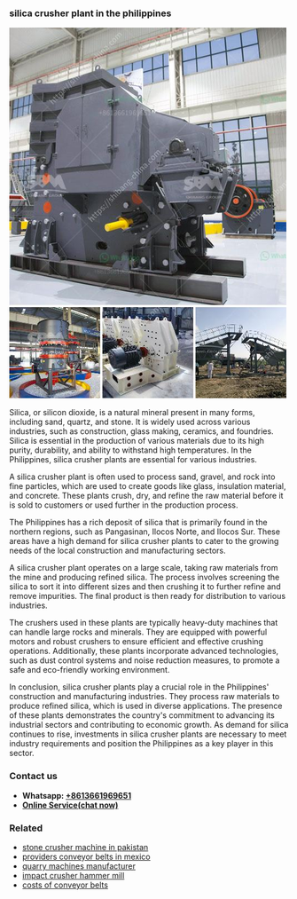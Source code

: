 <h3>silica crusher plant in the philippines</h3><img src='1708587331.jpg' alt=''><p>Silica, or silicon dioxide, is a natural mineral present in many forms, including sand, quartz, and stone. It is widely used across various industries, such as construction, glass making, ceramics, and foundries. Silica is essential in the production of various materials due to its high purity, durability, and ability to withstand high temperatures. In the Philippines, silica crusher plants are essential for various industries.</p><p>A silica crusher plant is often used to process sand, gravel, and rock into fine particles, which are used to create goods like glass, insulation material, and concrete. These plants crush, dry, and refine the raw material before it is sold to customers or used further in the production process.</p><p>The Philippines has a rich deposit of silica that is primarily found in the northern regions, such as Pangasinan, Ilocos Norte, and Ilocos Sur. These areas have a high demand for silica crusher plants to cater to the growing needs of the local construction and manufacturing sectors.</p><p>A silica crusher plant operates on a large scale, taking raw materials from the mine and producing refined silica. The process involves screening the silica to sort it into different sizes and then crushing it to further refine and remove impurities. The final product is then ready for distribution to various industries.</p><p>The crushers used in these plants are typically heavy-duty machines that can handle large rocks and minerals. They are equipped with powerful motors and robust crushers to ensure efficient and effective crushing operations. Additionally, these plants incorporate advanced technologies, such as dust control systems and noise reduction measures, to promote a safe and eco-friendly working environment.</p><p>In conclusion, silica crusher plants play a crucial role in the Philippines' construction and manufacturing industries. They process raw materials to produce refined silica, which is used in diverse applications. The presence of these plants demonstrates the country's commitment to advancing its industrial sectors and contributing to economic growth. As demand for silica continues to rise, investments in silica crusher plants are necessary to meet industry requirements and position the Philippines as a key player in this sector.</p><h3>Contact us</h3><ul><li><strong>Whatsapp:&nbsp;<a href="https://wa.me/8613661969651">+8613661969651</a></strong></li><li><a href="https://swt.shibang-china.com/?git&amp;zhl&amp;silica crusher plant in the philippines"><strong>Online Service(chat now)</strong></a></li></ul><h3>Related</h3><ul><li><a href='stone crusher machine in pakistan.md'>stone crusher machine in pakistan</a></li><li><a href='providers conveyor belts in mexico.md'>providers conveyor belts in mexico</a></li><li><a href='quarry machines manufacturer.md'>quarry machines manufacturer</a></li><li><a href='impact crusher hammer mill.md'>impact crusher hammer mill</a></li><li><a href='costs of conveyor belts.md'>costs of conveyor belts</a></li></ul>